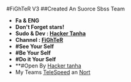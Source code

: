 #FiGhTeR V3
##Created An Suorce Sbss Team
* **Fa & ENG**
* **Don't Forget stars!**
* **Sudo & Dev : [Hacker Tanha](telegram/me/Hackertanha)**
* **Channel : [FiGhTeR](telegram.me/FiGhTeRcH)**
* **#See Your Self**
* **#Be Your Self**
* **#Do it Your Self**
* **#Open By [Hacker tanha](http://telegram.me/hackertanha)
* My Teams [TeleSpeed](http://telespeed.ml)         an       [Nort](http://nort.ir)
